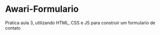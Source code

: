 # Awari-Formulario

<p>Pratica aula 3, utilizando HTML, CSS e JS para construir um formulario de contato</p>
